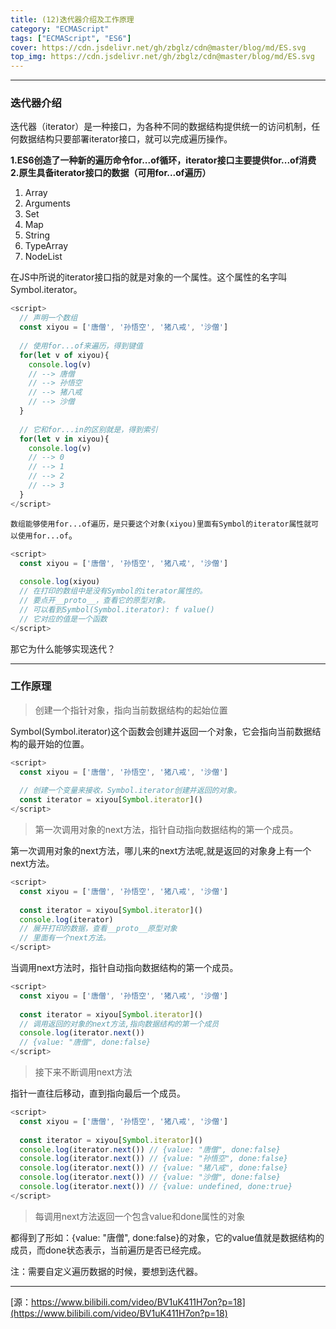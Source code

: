 ```yaml
---
title: (12)迭代器介绍及工作原理
category: "ECMAScript"
tags: ["ECMAScript", "ES6"]
cover: https://cdn.jsdelivr.net/gh/zbglz/cdn@master/blog/md/ES.svg
top_img: https://cdn.jsdelivr.net/gh/zbglz/cdn@master/blog/md/ES.svg
---
```


***

### 迭代器介绍

迭代器（iterator）是一种接口，为各种不同的数据结构提供统一的访问机制，任何数据结构只要部署iterator接口，就可以完成遍历操作。

**1.ES6创造了一种新的遍历命令for...of循环，iterator接口主要提供for...of消费**
**2.原生具备iterator接口的数据（可用for...of遍历）**

1. Array
2. Arguments
3. Set
4. Map
5. String
6. TypeArray
7. NodeList

在JS中所说的iterator接口指的就是对象的一个属性。这个属性的名字叫Symbol.iterator。


```js es
<script>
  // 声明一个数组
  const xiyou = ['唐僧', '孙悟空', '猪八戒', '沙僧']
  
  // 使用for...of来遍历，得到键值
  for(let v of xiyou){
    console.log(v)
    // --> 唐僧
    // --> 孙悟空
    // --> 猪八戒
    // --> 沙僧
  }
  
  // 它和for...in的区别就是，得到索引
  for(let v in xiyou){
    console.log(v)
    // --> 0
    // --> 1
    // --> 2
    // --> 3
  }
</script>
```


`数组能够使用for...of遍历，是只要这个对象(xiyou)里面有Symbol的iterator属性就可以使用for...of`。


```js es
<script>
  const xiyou = ['唐僧', '孙悟空', '猪八戒', '沙僧']
  
  console.log(xiyou)
  // 在打印的数组中是没有Symbol的iterator属性的。
  // 要点开__proto__，查看它的原型对象。
  // 可以看到Symbol(Symbol.iterator): f value()
  // 它对应的值是一个函数
</script>
```


那它为什么能够实现迭代？

***

### 工作原理

> 创建一个指针对象，指向当前数据结构的起始位置

Symbol(Symbol.iterator)这个函数会创建并返回一个对象，它会指向当前数据结构的最开始的位置。


```js es
<script>
  const xiyou = ['唐僧', '孙悟空', '猪八戒', '沙僧']
  
  // 创建一个变量来接收，Symbol.iterator创建并返回的对象。
  const iterator = xiyou[Symbol.iterator]()
</script>
```


> 第一次调用对象的next方法，指针自动指向数据结构的第一个成员。

第一次调用对象的next方法，哪儿来的next方法呢,就是返回的对象身上有一个next方法。


```js es
<script>
  const xiyou = ['唐僧', '孙悟空', '猪八戒', '沙僧']
  
  const iterator = xiyou[Symbol.iterator]()
  console.log(iterator)
  // 展开打印的数据，查看__proto__原型对象
  // 里面有一个next方法。
</script>
```


当调用next方法时，指针自动指向数据结构的第一个成员。


```js es
<script>
  const xiyou = ['唐僧', '孙悟空', '猪八戒', '沙僧']
  
  const iterator = xiyou[Symbol.iterator]()
  // 调用返回的对象的next方法,指向数据结构的第一个成员
  console.log(iterator.next())
  // {value: "唐僧", done:false}
</script>
```


> 接下来不断调用next方法

指针一直往后移动，直到指向最后一个成员。


```js es
<script>
  const xiyou = ['唐僧', '孙悟空', '猪八戒', '沙僧']
  
  const iterator = xiyou[Symbol.iterator]()
  console.log(iterator.next()) // {value: "唐僧", done:false}
  console.log(iterator.next()) // {value: "孙悟空", done:false}
  console.log(iterator.next()) // {value: "猪八戒", done:false}
  console.log(iterator.next()) // {value: "沙僧", done:false}
  console.log(iterator.next()) // {value: undefined, done:true}
</script>
```


> 每调用next方法返回一个包含value和done属性的对象

都得到了形如：{value: "唐僧", done:false}的对象，它的value值就是数据结构的成员，而done状态表示，当前遍历是否已经完成。

注：需要自定义遍历数据的时候，要想到迭代器。

***

[源：https://www.bilibili.com/video/BV1uK411H7on?p=18](https://www.bilibili.com/video/BV1uK411H7on?p=18)